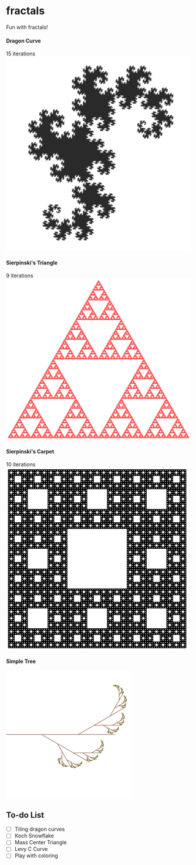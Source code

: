 # fractals

Fun with fractals!

#### Dragon Curve
15 iterations
![Dragon Curve](img/dragon.png)

#### Sierpinski's Triangle
9 iterations
![Sierpinski's Triangle](img/sierpinski-triangle.png)

#### Sierpinski's Carpet
10 iterations
![Sierpinski's Carpet](img/sierpinski-carpet.png)

#### Simple Tree
![Simple Tree](img/tree.png)

To-do List
-------
- [ ] Tiling dragon curves
- [ ] Koch Snowflake
- [ ] Mass Center Triangle
- [ ] Levy C Curve
- [ ] Play with coloring
